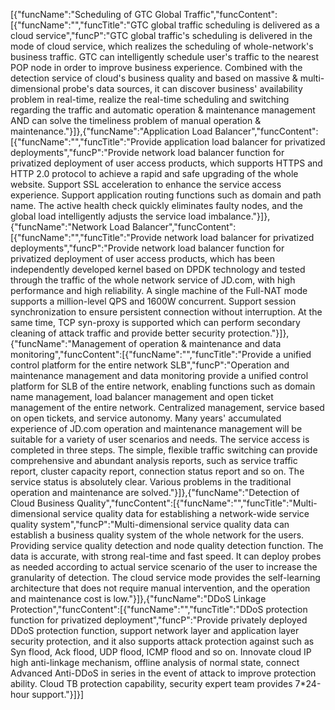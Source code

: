 [{"funcName":"Scheduling of GTC Global Traffic","funcContent":[{"funcName":"","funcTitle":"GTC global traffic scheduling is delivered as a cloud service","funcP":"GTC global traffic's scheduling is delivered in the mode of cloud service, which realizes the scheduling of whole-network's business traffic. GTC can intelligently schedule user's traffic to the nearest POP node in order to improve business experience. Combined with the detection service of cloud's business quality and based on massive & multi-dimensional probe's data sources, it can discover business' availability problem in real-time, realize the real-time scheduling and switching regarding the traffic and automatic operation & maintenance management AND can solve the timeliness problem of manual operation & maintenance."}]},{"funcName":"Application Load Balancer","funcContent":[{"funcName":"","funcTitle":"Provide application load balancer for privatized deployments","funcP":"Provide network load balancer function for privatized deployment of user access products, which supports HTTPS and HTTP 2.0 protocol to achieve a rapid and safe upgrading of the whole website. Support SSL acceleration to enhance the service access experience. Support application routing functions such as domain and path name. The active health check quickly eliminates faulty nodes, and the global load intelligently adjusts the service load imbalance."}]},{"funcName":"Network Load Balancer","funcContent":[{"funcName":"","funcTitle":"Provide network load balancer for privatized deployments","funcP":"Provide network load balancer function for privatized deployment of user access products, which has been independently developed kernel based on DPDK technology and tested through the traffic of the whole network service of JD.com, with high performance and high reliability. A single machine of the Full-NAT mode supports a million-level QPS and 1600W concurrent. Support session synchronization to ensure persistent connection without interruption. At the same time, TCP syn-proxy is supported which can perform secondary cleaning of attack traffic and provide better security protection."}]},{"funcName":"Management of operation & maintenance and data monitoring","funcContent":[{"funcName":"","funcTitle":"Provide a unified control platform for the entire network SLB","funcP":"Operation and maintenance management and data monitoring provide a unified control platform for SLB of the entire network, enabling functions such as domain name management, load balancer management and open ticket management of the entire network. Centralized management, service based on open tickets, and service autonomy. Many years' accumulated experience of JD.com operation and maintenance management will be suitable for a variety of user scenarios and needs. The service access is completed in three steps. The simple, flexible traffic switching can provide comprehensive and abundant analysis reports, such as service traffic report, cluster capacity report, connection status report and so on. The service status is absolutely clear. Various problems in the traditional operation and maintenance are solved."}]},{"funcName":"Detection of Cloud Business Quality","funcContent":[{"funcName":"","funcTitle":"Multi-dimensional service quality data for establishing a network-wide service quality system","funcP":"Multi-dimensional service quality data can establish a business quality system of the whole network for the users. Providing service quality detection and node quality detection function. The data is accurate, with strong real-time and fast speed. It can deploy probes as needed according to actual service scenario of the user to increase the granularity of detection. The cloud service mode provides the self-learning architecture that does not require manual intervention, and the operation and maintenance cost is low."}]},{"funcName":"DDoS Linkage Protection","funcContent":[{"funcName":"","funcTitle":"DDoS protection function for privatized deployment","funcP":"Provide privately deployed DDoS protection function, support network layer and application layer security protection, and it also supports attack protection against such as Syn flood, Ack flood, UDP flood, ICMP flood and so on. Innovate cloud IP high anti-linkage mechanism, offline analysis of normal state, connect Advanced Anti-DDoS in series in the event of attack to improve protection ability. Cloud TB protection capability, security expert team provides 7*24-hour support."}]}]